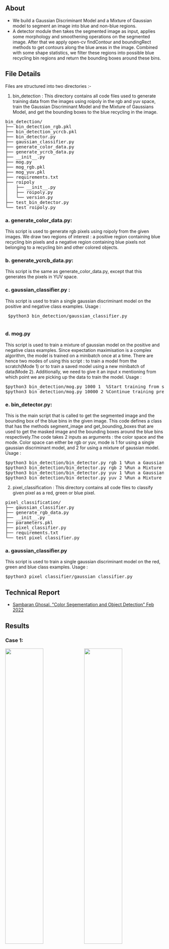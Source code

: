 ## About
* We build a Gaussian Discriminant Model and a Mixture of Gaussian model to segment an image into blue and non-blue regions. 
* A detector module then takes the segmented image as input, applies some morphology and smoothening operations on the segmented image. After that 
we apply open-cv findContour and boundingRect methods to get contours along the blue areas in the image. Combined with some shape statistics, we filter 
these regions into possible blue recycling bin regions and return the bounding boxes around these bins.

## File Details
Files are structured into two directories :- 
1. bin_detection : This directory contains all code files used to generate training data from the images using roipoly in the rgb and yuv space, 
train the Gaussian Discriminant Model and the Mixture of Gaussians Model, and get the bounding boxes to the blue recycling in the image.

<pre>
bin_detection/
├── bin_detection_rgb.pkl
├── bin_detection_ycrcb.pkl
├── bin_detector.py
├── gaussian_classifier.py
├── generate_color_data.py
├── generate_ycrcb_data.py
├── __init__.py
├── mog.py
├── mog_rgb.pkl
├── mog_yuv.pkl
├── requirements.txt
├── roipoly
│   ├── __init__.py
│   ├── roipoly.py
│   └── version.py
├── test_bin_detector.py
└── test_roipoly.py
</pre>

###  a. generate_color_data.py: 
This script is used to generate rgb pixels using roipoly from the given images. We draw two regions of interest : a positive region containing blue 
recycling bin pixels and a negative region containing blue pixels not belonging to a recycling bin and other colored objects. 
### b. generate_ycrcb_data.py: 
This script is the same as generate_color_data.py, except that this generates the pixels in YUV space. 
### c. gaussian_classifier.py : 
This script is used to train a single gaussian discriminant model on the positive and negative class examples. Usage :
 <pre>
 $python3 bin_detection/gaussian_classifier.py
 </pre>
### d. mog.py
This script is used to train a mixture of gaussian model on the positive and negative class examples. Since expectation maximisation is a complex 
algorithm, the model is trained on a minibatch once at a time. There are hence two modes of using this script : to train a model from the scratch(Mode 1) or to train a saved model using a new minibatch of data(Mode 2). Additionally, we need to give it an input x mentioning from which point we are picking up the data to train the model. Usage : 
<pre>
$python3 bin_detection/mog.py 1000 1  %Start training from scratch from 1000th data point
$python3 bin_detection/mog.py 10000 2 %Continue training previously saved model from 20000th data point
</pre>

### e. bin_detector.py: 
This is the main script that is called to get the segmented image and the bounding box of the blue bins in the given image. This code defines a class that has the methods segment_image and get_bounding_boxes that are used to get the masked image and the bounding boxes around the blue bins respectively.The code takes 2 inputs as arguments : the color space and the mode. Color space can either be rgb or yuv, mode is 1 for using a single gaussian discriminant model, and 2 for using a mixture of gaussian model. Usage : 
<pre>
$python3 bin_detection/bin_detector.py rgb 1 %Run a Gaussian Discriminant Model in rgb space 
$python3 bin_detection/bin_detector.py rgb 2 %Run a Mixture of Gaussians Model in rgb space 
$python3 bin_detection/bin_detector.py yuv 1 %Run a Gaussian Discriminant Model in yuv space 
$python3 bin_detection/bin_detector.py yuv 2 %Run a Mixture of Gaussians Model in yuv space 
</pre>

2. pixel_classification : This directory contains all code files to classify given pixel as a red, green or blue pixel. 

<pre>
pixel_classification/
├── gaussian_classifier.py
├── generate_rgb_data.py
├── __init__.py
├── parameters.pkl
├── pixel_classifier.py
├── requirements.txt
└── test_pixel_classifier.py
</pre>

### a. gaussian_classifier.py
This script is used to train a single gaussian discriminant model on the red, green and blue class examples. Usage : 
<pre>
$python3 pixel_classifier/gaussian_classifier.py
</pre>



## Technical Report
* [Sambaran Ghosal. "Color Segementation and Object Detection" Feb 2022](report/ColorSegmentationAndBinDetection.pdf)

## Results

### Case 1:
<p float="left">
  <img src="images/mask/0061.jpg" width="49%" />
  <img src="images/bin/0061.jpg" width="49%" /> 
</p>

### Case 2:
<p float="left">
  <img src="images/mask/0062.jpg" width="49%" />
  <img src="images/bin/0062.jpg" width="49%" /> 
</p>

### Case 3:
<p float="left">
  <img src="images/mask/0063.jpg" width="49%" />
  <img src="images/bin/0063.jpg" width="49%" /> 
</p>

### Case 4:
<p float="left">
  <img src="images/mask/0064.jpg" width="49%" />
  <img src="images/bin/0064.jpg" width="49%" /> 
</p>

### Case 5:
<p float="left">
  <img src="images/mask/0065.jpg" width="49%" />
  <img src="images/bin/0065.jpg" width="49%" /> 
</p>

### Case 6:
<p float="left">
  <img src="images/mask/0066.jpg" width="49%" />
  <img src="images/bin/0066.jpg" width="49%" /> 
</p>

### Case 7:
<p float="left">
  <img src="images/mask/0067.jpg" width="49%" />
  <img src="images/bin/0067.jpg" width="49%" /> 
</p>

### Case 8:
<p float="left">
  <img src="images/mask/0068.jpg" width="49%" />
  <img src="images/bin/0068.jpg" width="49%" /> 
</p>

### Case 9:
<p float="left">
  <img src="images/mask/0069.jpg" width="49%" />
  <img src="images/bin/0069.jpg" width="49%" /> 
</p>

### Case 10:
<p float="left">
  <img src="images/mask/0070.jpg" width="49%" />
  <img src="images/bin/0070.jpg" width="49%" /> 
</p>